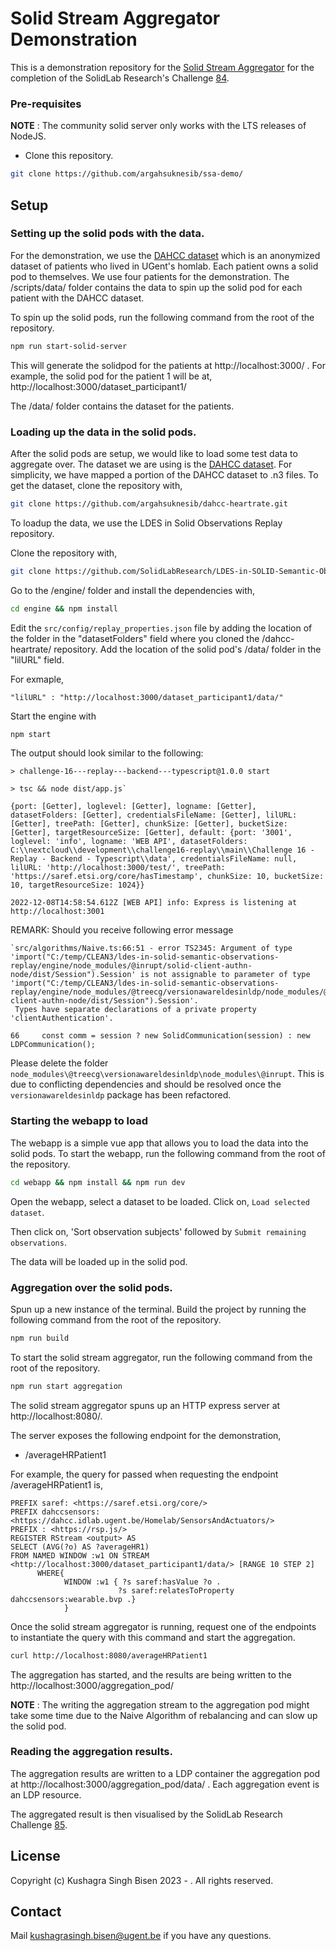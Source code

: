 # Solid Stream Aggregator Demonstration

This is a demonstration repository for the [Solid Stream Aggregator](https://github.com/argahsuknesib/solid-stream-aggregator) for the completion of the 
SolidLab Research's Challenge [84](https://github.com/solidLabResearch/challenges/issues/84).

### Pre-requisites
**NOTE** : The community solid server only works with the LTS releases of NodeJS.

- Clone this repository.
```bash
git clone https://github.com/argahsuknesib/ssa-demo/
```

## Setup

### Setting up the solid pods with the data.
For the demonstration, we use the [DAHCC dataset](https://dahcc.idlab.ugent.be/dataset.html) which is an anonymized dataset of patients who lived in UGent's homlab. 
Each patient owns a solid pod to themselves. We use four patients for the demonstration.
The /scripts/data/ folder contains the data to spin up the solid pod for each patient with the DAHCC dataset.

To spin up the solid pods, run the following command from the root of the repository.
```bash
npm run start-solid-server
```
This will generate the solidpod for the patients at http://localhost:3000/ . For example, the solid pod for the patient 1 will be at, http://localhost:3000/dataset_participant1/

The /data/ folder contains the dataset for the patients.

### Loading up the data in the solid pods.

After the solid pods are setup, we would like to load some test data to aggregate over. The dataset we are using is the [DAHCC dataset](https://dahcc.idlab.ugent.be/dataset.html). For simplicity, we have mapped a portion of the DAHCC dataset to .n3 files. To get the dataset, clone the repository with,

```bash
git clone https://github.com/argahsuknesib/dahcc-heartrate.git
```

To loadup the data, we use the LDES in Solid Observations Replay repository.

Clone the repository with,
```bash
git clone https://github.com/SolidLabResearch/LDES-in-SOLID-Semantic-Observations-Replay
```

Go to the /engine/ folder and install the dependencies with,
```bash
cd engine && npm install
```
Edit the `src/config/replay_properties.json` file by adding the location of the folder in the "datasetFolders" field where you cloned the /dahcc-heartrate/ repository. Add the location of the solid pod's /data/ folder in the "lilURL" field.

For exmaple, 

`"lilURL" : "http://localhost:3000/dataset_participant1/data/"`

Start the engine with 
```bash
npm start
```
The output should look similar to the following:

```shell
> challenge-16---replay---backend---typescript@1.0.0 start

> tsc && node dist/app.js`

{port: [Getter], loglevel: [Getter], logname: [Getter], datasetFolders: [Getter], credentialsFileName: [Getter], lilURL: [Getter], treePath: [Getter], chunkSize: [Getter], bucketSize: [Getter], targetResourceSize: [Getter], default: {port: '3001', loglevel: 'info', logname: 'WEB API', datasetFolders: C:\\nextcloud\\development\\challenge16-replay\\main\\Challenge 16 - Replay - Backend - Typescript\\data', credentialsFileName: null, lilURL: 'http://localhost:3000/test/', treePath: 'https://saref.etsi.org/core/hasTimestamp', chunkSize: 10, bucketSize: 10, targetResourceSize: 1024}}

2022-12-08T14:58:54.612Z [WEB API] info: Express is listening at http://localhost:3001
```
REMARK: Should you receive following error message

```shell
`src/algorithms/Naive.ts:66:51 - error TS2345: Argument of type 'import("C:/temp/CLEAN3/ldes-in-solid-semantic-observations-replay/engine/node_modules/@inrupt/solid-client-authn-node/dist/Session").Session' is not assignable to parameter of type 'import("C:/temp/CLEAN3/ldes-in-solid-semantic-observations-replay/engine/node_modules/@treecg/versionawareldesinldp/node_modules/@inrupt/solid-client-authn-node/dist/Session").Session'.
 Types have separate declarations of a private property 'clientAuthentication'.

66     const comm = session ? new SolidCommunication(session) : new LDPCommunication();
```

Please delete the folder `node_modules\@treecg\versionawareldesinldp\node_modules\@inrupt`. 
This is due to conflicting dependencies and 
should be resolved once the `versionawareldesinldp` package has been refactored.

### Starting the webapp to load

The webapp is a simple vue app that allows you to load the data into the solid pods. To start the webapp, run the following command from the root of the repository.
```bash
cd webapp && npm install && npm run dev
```

Open the webapp, select a dataset to be loaded. Click on, `Load selected dataset`.

Then click on, 'Sort observation subjects' followed by `Submit remaining observations`.

The data will be loaded up in the solid pod.


### Aggregation over the solid pods.
Spun up a new instance of the terminal.
Build the project by running the following command from the root of the repository.
```bash
npm run build
```
To start the solid stream aggregator, run the following command from the root of the repository.
```bash
npm run start aggregation
```
The solid stream aggregator spuns up an HTTP express server at http://localhost:8080/.

 The server exposes the following endpoint for the demonstration,
- /averageHRPatient1

For example, the query for passed when requesting the endpoint /averageHRPatient1 is,
```sparql
PREFIX saref: <https://saref.etsi.org/core/> 
PREFIX dahccsensors: <https://dahcc.idlab.ugent.be/Homelab/SensorsAndActuators/>
PREFIX : <https://rsp.js/>
REGISTER RStream <output> AS
SELECT (AVG(?o) AS ?averageHR1)
FROM NAMED WINDOW :w1 ON STREAM <http://localhost:3000/dataset_participant1/data/> [RANGE 10 STEP 2]
      WHERE{
            WINDOW :w1 { ?s saref:hasValue ?o .
                        ?s saref:relatesToProperty dahccsensors:wearable.bvp .}
            }
```
Once the solid stream aggregator is running, request one of the endpoints to instantiate the query with this command and start the aggregation.

```bash
curl http://localhost:8080/averageHRPatient1
```

The aggregation has started, and the results are being written to the 
http://localhost:3000/aggregation_pod/

**NOTE** : The writing the aggregation stream to the aggregation pod might take some time due to the Naive Algorithm of rebalancing and can slow up the solid pod.


### Reading the aggregation results.

The aggregation results are written to a LDP container the aggregation pod at http://localhost:3000/aggregation_pod/data/ . Each aggregation event is an LDP resource.

The aggregated result is then visualised by the SolidLab Research Challenge [85](https://github.com/solidLabResearch/challenges/issues/85).

## License
Copyright (c) Kushagra Singh Bisen 2023 - . All rights reserved. 

## Contact 
Mail kushagrasingh.bisen@ugent.be if you have any questions.